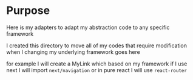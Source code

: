 # Purpose


Here is my adapters to adapt my abstraction code to any specific framework

I created this directory to move all of my codes 
that require modification when I changing my underlying framework
goes here


for example I will create a MyLink
which based on my framework if I use next I will import `next/navigation`
or in pure react I will use `react-router`

